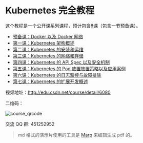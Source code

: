 # Kubernetes 完全教程

这个教程是一个公开课系列课程，预计包含8课（包含一节预备课）。



-  [预备课：Docker 以及 Docker 网络](chapter-0-docker-and-network.md)
-  [第一课：Kubernetes 架构概述](chapter-1-kubernetes-architecture.md)
-  [第二课：Kubernetes 的安装和运维](chapter-2-kubernetes-install.md)
-  [第三课：Kubernetes 的网络和存储](chapter-3-kubernetes-network-and-storage.md)
-  [第四课：Kubernetes 的 API Spec 以及安全机制](chapter-4-kubernetes-api-and-security.md)
-  [第五课：Kubernetes 的 Pod 放置放置策略以及应用案例](chapter-5-kubernetes-pod-allocation-and-application-example.md)
-  [第六课：Kubernetes 的日志监控与故障排除](chapter-6-kubernetes-log-and-troubleshoot.md)
-  [第七课：Kubernetes 的扩展开发概述](chapter-7-kubernetes-extension-develop.md)

视频地址：http://edu.csdn.net/course/detail/6080

二维码：

![course_qrcode](images/course-qrcode.png)

交流 QQ 群: 451252952



> md 格式的演示片使用的工具是 [Marp](https://github.com/yhatt/marp) 来编辑生成 pdf 的。

